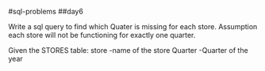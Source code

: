 #sql-problems
##day6

Write a sql query to find which Quater is missing for each store. Assumption each store will not be functioning for exactly one quarter.

Given the STORES table:
store       -name of the store
Quarter     -Quarter of the year